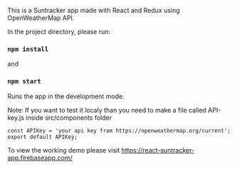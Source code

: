 This is a Suntracker app made with React and Redux using OpenWeatherMap API.

In the project directory, please run:

### `npm install`
and
### `npm start`

Runs the app in the development mode.

Note: If you want to test it localy than you need to make a file called API-key.js inside src/components folder

`const APIKey = 'your api key from https://openweathermap.org/current';
export default APIKey;`

To view the working demo please visit https://react-suntracker-app.firebaseapp.com/